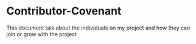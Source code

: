 # Contributor-Covenant
This document talk about the individuals on my project and how they can join or grow with the project 
